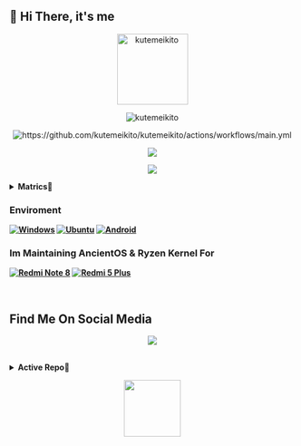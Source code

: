 <h2 align="left"> 👋 Hi There, it's me </h2>

<p align="Center"><img width="125" src="https://komarev.com/ghpvc/?username=kutemeikito&style=flat-square" alt="kutemeikito"></p>
<p align="Center"><img src="https://img.shields.io/badge/dynamic/json?logo=github&label=GitHub+Followers&labelColor=282c34&color=181717&query=%24.data.totalSubs&url=https%3A%2F%2Fapi.spencerwoo.com%2Fsubstats%2F%3Fsource%3Dgithub%26queryKey%3Dkutemeikito&longCache=true" alt="kutemeikito"></p>
<p align="center">
  <img src="https://github.com/kutemeikito/kutemeikito/actions/workflows/main.yml/badge.svg" alt="https://github.com/kutemeikito/kutemeikito/actions/workflows/main.yml">
</p>
<p align="center"><a href="https://github.com/kutemeikito"><img src="https://github-readme-stats.vercel.app/api?username=kutemeikito&show_icons=true&bg_color=30,00008B,800080&title_color=fff&text_color=fff&include_all_commits=true"></a></p>
<p align="center"><a href="https://github.com/kutemeikito"><img src="https://github-readme-streak-stats.herokuapp.com/?user=kutemeikito&theme=chartreuse-dark&hide_border=true&include_all_commits=true&count_private=true"></a></p>

<details>
<summary><b>Matrics🔻</summary>
<br>

<p align="center">
  <img src="https://github.com/kutemeikito/kutemeikito/blob/master/github-metrics.svg" alt="kutemeikito">
</p>
</details>

### Enviroment
[![Windows](https://img.shields.io/badge/Windows-00BBFF?style=flat-square&logo=Windows&logoColor=FFFFFF&labelColor=00BBFF)](https://www.microsoft.com/windows10)
[![Ubuntu](https://img.shields.io/badge/Ubuntu-E95420?style=flat-square&logo=ubuntu&logoColor=FFFFFF&labelColor=E95420)](https://ubuntu.com/)
[![Android](https://img.shields.io/badge/Android-00C000?style=flat-square&logo=android&logoColor=FFFFFF&labelColor=00C000)](https://www.android.com/android-12/)

### Im Maintaining AncientOS & Ryzen Kernel For
[![Redmi Note 8](https://img.shields.io/badge/Redmi%20Note%208-ff6700?style=flat-square&logo=xiaomi&logoColor=FFFFFF&labelColor=ff6700)](https://www.mi.com/global/redmi-note-8/)
[![Redmi 5 Plus](https://img.shields.io/badge/Redmi%205%20plus-ff6700?style=flat-square&logo=xiaomi&logoColor=FFFFFF&labelColor=ff6700)](https://www.mi.com/global/redmi-5-plus/)

<br>
<h2 align="left"> Find Me On Social Media </h2>
<p align="center"><a href="https://gist.github.com/kutemeikito/e1c7a14344b16c0a136aad4033ac8c46"><img src="https://raw.githubusercontent.com/kutemeikito/kutemeikito/master/assets/Sosial%20Media.jpg"></a></p>
</br>

<details>
<summary><b>Active Repo🔻</summary>
<p align=center>
    <p align="center"><a href="https://github.com/Kutemeikito/android_kernel_xiaomi_ginkgo"><img src="https://github-readme-stats.vercel.app/api/pin/?username=kutemeikito&repo=android_kernel_xiaomi_ginkgo&show_owner=false&bg_color=30,00008B,800080&title_color=fff&text_color=fff"></a></p>
    <p align="center"><a href="https://github.com/kutemeikito/android_kernel_xiaomi_vince-4.9"><img src="https://github-readme-stats.vercel.app/api/pin/?username=kutemeikito&repo=android_kernel_xiaomi_vince-4.9&show_owner=false&bg_color=30,00008B,800080&title_color=fff&text_color=fff"></a></p>
    <p align="center"><a href="https://github.com/kutemeikito/RastaMod69-Clang"><img src="https://github-readme-stats.vercel.app/api/pin/?username=kutemeikito&repo=RastaMod69-Clang&show_owner=false&bg_color=30,00008B,800080&title_color=fff&text_color=fff"></a></p>
</details>


<p align="center"><img width="100" src="https://tenor.com/search/paripi-gif"></p>

